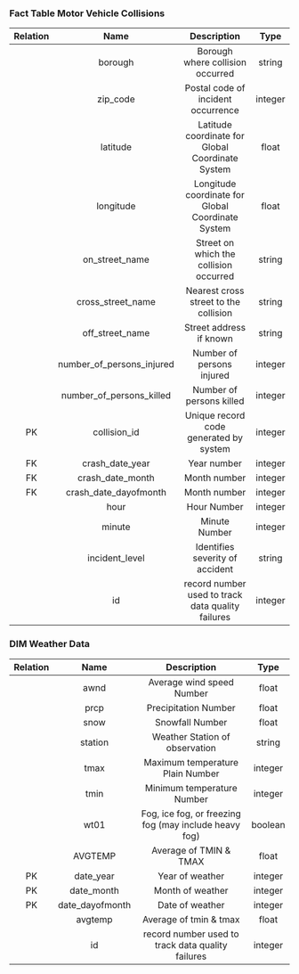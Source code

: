 ### Fact Table Motor Vehicle Collisions

|Relation|Name |Description|Type|
|:-----:|:--------:|:--------:|:--------:|
||borough |Borough where collision occurred|string|
||zip_code |Postal code of incident occurrence|integer|
||latitude |Latitude coordinate for Global Coordinate System|float|
||longitude |Longitude coordinate for Global Coordinate System|float|
||on_street_name |Street on which the collision occurred|string|
||cross_street_name |Nearest cross street to the collision|string|
||off_street_name |Street address if known|string|
||number_of_persons_injured |Number of persons injured|integer|
||number_of_persons_killed |Number of persons killed|integer|
|PK|collision_id |Unique record code generated by system|integer|
|FK|crash_date_year|Year number|integer|
|FK|crash_date_month|Month number|integer|
|FK|crash_date_dayofmonth|Month number|integer|
||hour|Hour Number|integer|
||minute|Minute Number|integer|
||incident_level| Identifies severity of accident|string|
||id| record number used to track data quality failures|integer|

### DIM Weather Data

Relation|Name |Description|Type|
|:-----:|:--------:|:--------:|:--------:|
||awnd |Average wind speed Number|float|
||prcp |Precipitation Number|float|
||snow |Snowfall Number|float|
||station |Weather Station of observation|string |
||tmax |Maximum temperature Plain Number|integer|
||tmin  |Minimum temperature Number|integer |
||wt01 |Fog, ice fog, or freezing fog (may include heavy fog)|boolean|
||AVGTEMP|Average of TMIN & TMAX|float|
|PK|date_year|Year of weather|integer|
|PK|date_month|Month of weather|integer|
|PK|date_dayofmonth|Date of weather|integer|
||avgtemp| Average of tmin & tmax|float|
||id| record number used to track data quality failures|integer|